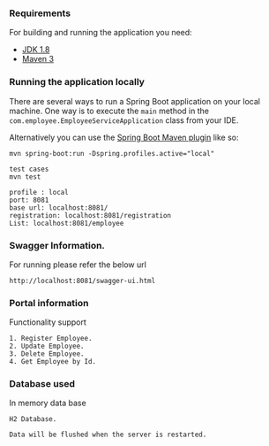 ### Requirements

For building and running the application you need:

- [JDK 1.8](http://www.oracle.com/technetwork/java/javase/downloads/jdk8-downloads-2133151.html)
- [Maven 3](https://maven.apache.org)

### Running the application locally

There are several ways to run a Spring Boot application on your local machine. One way is to execute the `main` method in the `com.employee.EmployeeServiceApplication` class from your IDE.

Alternatively you can use the [Spring Boot Maven plugin](https://docs.spring.io/spring-boot/docs/current/reference/html/build-tool-plugins-maven-plugin.html) like so:

```shell
mvn spring-boot:run -Dspring.profiles.active="local"

test cases
mvn test

profile : local
port: 8081
base url: localhost:8081/
registration: localhost:8081/registration
List: localhost:8081/employee
```

### Swagger Information.

For running please refer the below url
```shell script
http://localhost:8081/swagger-ui.html
```

### Portal information

Functionality support
````
1. Register Employee.
2. Update Employee.
3. Delete Employee.
4. Get Employee by Id.
````

### Database used

In memory data base

````
H2 Database.

Data will be flushed when the server is restarted.
````
